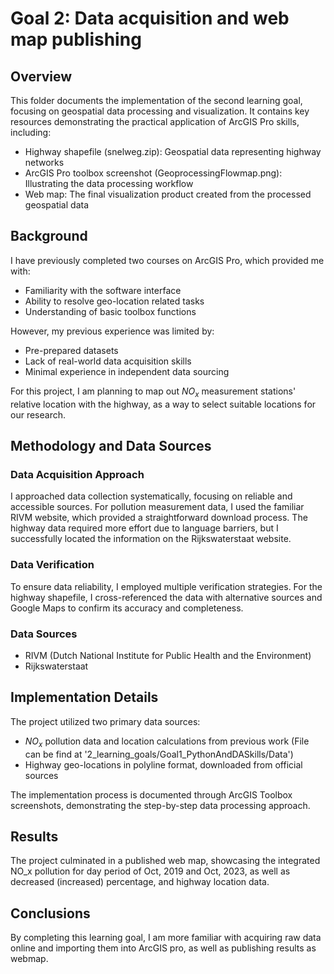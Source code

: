 # Goal 2: Data acquisition and web map publishing

## Overview
This folder documents the implementation of the second learning goal, focusing on geospatial data processing and visualization. It contains key resources demonstrating the practical application of ArcGIS Pro skills, including:

- Highway shapefile (snelweg.zip): Geospatial data representing highway networks
- ArcGIS Pro toolbox screenshot (GeoprocessingFlowmap.png): Illustrating the data processing workflow
- Web map: The final visualization product created from the processed geospatial data

## Background
I have previously completed two courses on ArcGIS Pro, which provided me with:
- Familiarity with the software interface
- Ability to resolve geo-location related tasks
- Understanding of basic toolbox functions

However, my previous experience was limited by:
- Pre-prepared datasets
- Lack of real-world data acquisition skills
- Minimal experience in independent data sourcing

For this project, I am planning to map out $NO_x$ measurement stations' relative location with the highway, as a way to select suitable locations for our research.

## Methodology and Data Sources
### Data Acquisition Approach
I approached data collection systematically, focusing on reliable and accessible sources. For pollution measurement data, I used the familiar RIVM website, which provided a straightforward download process. The highway data required more effort due to language barriers, but I successfully located the information on the Rijkswaterstaat website.

### Data Verification
To ensure data reliability, I employed multiple verification strategies. For the highway shapefile, I cross-referenced the data with alternative sources and Google Maps to confirm its accuracy and completeness.

### Data Sources
- RIVM (Dutch National Institute for Public Health and the Environment)
- Rijkswaterstaat

## Implementation Details
The project utilized two primary data sources:
- $NO_x$ pollution data and location calculations from previous work (File can be find at '2_learning_goals/Goal1_PythonAndDASkills/Data')
- Highway geo-locations in polyline format, downloaded from official sources

The implementation process is documented through ArcGIS Toolbox screenshots, demonstrating the step-by-step data processing approach.

## Results
The project culminated in a published web map, showcasing the integrated NO_x pollution for day period of Oct, 2019 and Oct, 2023, as well as decreased (increased) percentage, and highway location data.

## Conclusions
By completing this learning goal, I am more familiar with acquiring raw data online and importing them into ArcGIS pro, as well as publishing results as webmap.
